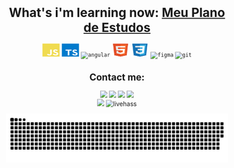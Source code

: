 </div>
<div align="center""><br>
 <h1>What's i'm learning now: <a href="https://github.com/livehass/Guia-estudos-front-end"> Meu Plano de Estudos<a/></h1>
 
 <code><img alt="js" height="30" width="40" src="https://raw.githubusercontent.com/devicons/devicon/master/icons/javascript/javascript-plain.svg"></code>
 <code><img alt="ts" height="30" width="40" src="https://raw.githubusercontent.com/devicons/devicon/master/icons/typescript/typescript-plain.svg"></code>
 <code><img alt="angular" height="30" width="40" src="https://cdn.jsdelivr.net/gh/devicons/devicon/icons/angularjs/angularjs-original.svg"></code>
 <code><img alt="html" height="30" width="40" src="https://raw.githubusercontent.com/devicons/devicon/master/icons/html5/html5-original.svg"></code>
 <code><img alt="CSS" height="30" width="40" src="https://raw.githubusercontent.com/devicons/devicon/master/icons/css3/css3-original.svg"></code>
 <code><img alt="figma" height="30" width="40" src="https://cdn.jsdelivr.net/gh/devicons/devicon/icons/figma/figma-original.svg"></code>
 <code><img alt="git" height="30" width="40" src="https://cdn.jsdelivr.net/gh/devicons/devicon/icons/git/git-original.svg"></code>
</div>
                      
<div align="center"> 
   <h2> Contact me: </h2>
<a href="https://www.linkedin.com/in/jorge-felipe-silva-26b29b11a/" target="_blank"><img src="https://img.shields.io/badge/-LinkedIn-%230077B5?style=for-the-badge&logo=linkedin&logoColor=black" target="_blank"></a> 
  <a href="mailto:Silva.felipe12@hotmail.com"><img src="https://img.shields.io/badge/Microsoft_Outlook-0078D4?style=for-the-badge&logo=microsoft-outlook&logoColor=black" target="_blank"></a>
  <a href="https://www.instagram.com/felipe.siper/" target="_blank"><img src="https://img.shields.io/badge/-Instagram-%23E4405F?style=for-the-badge&logo=instagram&logoColor=black" target="_blank"></a>
 	<a href="https://www.twitch.tv/sieuus" target="_blank"><img src="https://img.shields.io/badge/Twitch-9146FF?style=for-the-badge&logo=twitch&logoColor=black" target="_blank"></a>

</div>
<div align="center">
<a href="https://github.com/livehass?tab=repositories" target="_blank"><img src="https://img.shields.io/badge/Meus-projetos-green" target="_blank"></a>
<img src="https://komarev.com/ghpvc/?username=livehass&label=Profile%20views&color=0e75b6&style=flat" alt="livehass"> </a></p>
                                                                                                                  
 ![snake svg](https://github.com/livehass/livehass/blob/output/github-contribution-grid-snake-dark.svg)                                                                                                                   
</div>








